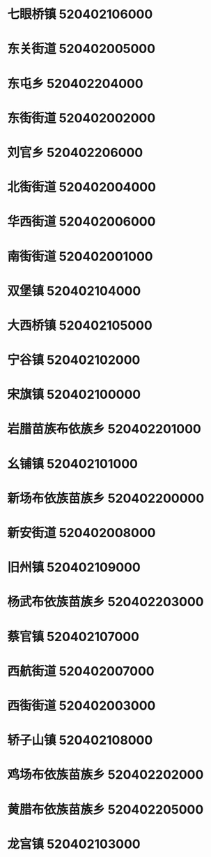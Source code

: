 # 七眼桥镇 520402106000
# 东关街道 520402005000
# 东屯乡 520402204000
# 东街街道 520402002000
# 刘官乡 520402206000
# 北街街道 520402004000
# 华西街道 520402006000
# 南街街道 520402001000
# 双堡镇 520402104000
# 大西桥镇 520402105000
# 宁谷镇 520402102000
# 宋旗镇 520402100000
# 岩腊苗族布依族乡 520402201000
# 幺铺镇 520402101000
# 新场布依族苗族乡 520402200000
# 新安街道 520402008000
# 旧州镇 520402109000
# 杨武布依族苗族乡 520402203000
# 蔡官镇 520402107000
# 西航街道 520402007000
# 西街街道 520402003000
# 轿子山镇 520402108000
# 鸡场布依族苗族乡 520402202000
# 黄腊布依族苗族乡 520402205000
# 龙宫镇 520402103000
